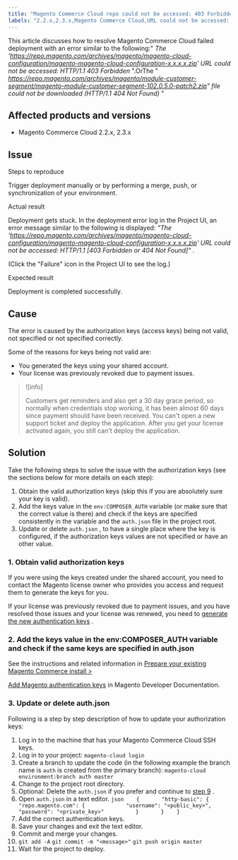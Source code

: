 ```yaml
---
title: "Magento Commerce Cloud repo could not be accessed: 403 Forbidden or 404 Not Found error when deploying"
labels: "2.2.x,2.3.x,Magento Commerce Cloud,URL could not be accessed: HTTP/1.1 403 Forbidden,access key,authentication,deployment error,how to,update"
---
```


This article discusses how to resolve Magento Commerce Cloud failed deployment with an error similar to the following:" *The 'https://repo.magento.com/archives/magento/magento-cloud-configuration/magento-magento-cloud-configuration-x.x.x.x.zip' URL could not be accessed: HTTP/1.1 403 Forbidden* ".OrThe " *https://repo.magento.com/archives/magento/module-customer-segment/magento-module-customer-segment-102.0.5.0-patch2.zip" file could not be downloaded (HTTP/1.1 404 Not Found)* "

## Affected products and versions

* Magento Commerce Cloud 2.2.x, 2.3.x

## Issue

 <span class="wysiwyg-underline">Steps to reproduce</span> 

Trigger deployment manually or by performing a merge, push, or synchronization of your environment.

 <span class="wysiwyg-underline">Actual result</span> 

Deployment gets stuck. In the deployment error log in the Project UI, an error message similar to the following is displayed: *"The 'https://repo.magento.com/archives/magento/magento-cloud-configuration/magento-magento-cloud-configuration-x.x.x.x.zip' URL could not be accessed: HTTP/1.1 \[403 Forbidden or 404 Not Found\]"* .

(Click the "Failure" icon in the Project UI to see the log.)

 <span class="wysiwyg-underline">Expected result</span> 

Deployment is completed successfully.

## Cause

The error is caused by the authorization keys (access keys) being not valid, not specified or not specified correctly.

Some of the reasons for keys being not valid are:

* You generated the keys using your shared account.
* Your license was previously revoked due to payment issues.

>![info]
>
>Customers get reminders and also get a 30 day grace period, so normally when credentials stop working, it has been almost 60 days since payment should have been received. You can't open a new support ticket and deploy the application. After you get your license activated again, you still can't deploy the application.

## Solution

Take the following steps to solve the issue with the authorization keys (see the sections below for more details on each step):

1. Obtain the valid authorization keys (skip this if you are absolutely sure your key is valid).
1. Add the keys value in the `env:COMPOSER_AUTH` variable (or make sure that the correct value is there) and check if the keys are specified consistently in the variable and the `auth.json` file in the project root.
1. Update or delete `auth.json` , to have a single place where the key is configured, if the authorization keys values are not specified or have an other value.

### 1. Obtain valid authorization keys

If you were using the keys created under the shared account, you need to contact the Magento license owner who provides you access and request them to generate the keys for you.

If your license was previously revoked due to payment issues, and you have resolved those issues and your license was renewed, you need to [generate the new authentication keys](https://devdocs.magento.com/guides/v2.3/install-gde/prereq/connect-auth.html) .

### 2. Add the keys value in the env:COMPOSER\_AUTH variable and check if the same keys are specified in auth.json

See the instructions and related information in [Prepare your existing Magento Commerce install >](https://devdocs.magento.com/cloud/setup/first-time-setup-import-prepare.html#auth-json) 

 [Add Magento authentication keys](https://devdocs.magento.com/cloud/setup/first-time-setup-import-prepare.html#auth-json) in Magento Developer Documentation.

### 3.  Update or delete auth.json

Following is a step by step description of how to update your authorization keys:

1. Log in to the machine that has your Magento Commerce Cloud SSH keys.
1. Log in to your project:     `magento-cloud login`     
1. Create a branch to update the code (in the following example the branch name is `auth` is created from the primary branch):     `magento-cloud environment:branch auth master`     
1. Change to the project root directory.
1. Optional: Delete the `auth.json` if you prefer and continue to [step 9](#step9) .
1. Open `auth.json` in a text editor.    ```json    {       "http-basic": {          "repo.magento.com": {             "username": "<public_key>",             "password": "<private_key>"          }       }    }    ```    
1. Add the correct authentication keys.
1. Save your changes and exit the text editor.
1. Commit and merge your changes.
1. `git add -A`      `git commit -m "<message>"`      `git push origin master`     
1. Wait for the project to deploy.
